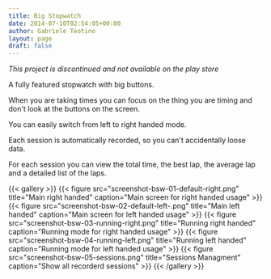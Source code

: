 ```yaml
---
title: Big Stopwatch
date: 2014-07-10T02:54:05+00:00
author: Gabriele Teotino
layout: page
draft: false
---
```


*This project is discontinued and not available on the play store*

A fully featured stopwatch with big buttons.

When you are taking times you can focus on the thing you are timing and don't look at the buttons on the screen.

You can easily switch from left to right handed mode.

Each session is automatically recorded, so you can't accidentally loose data.

For each session you can view the total time, the best lap, the average lap and a detailed list of the laps.

{{< gallery >}}
{{< figure src="screenshot-bsw-01-default-right.png" title="Main right handed" caption="Main screen for right handed usage" >}}
{{< figure src="screenshot-bsw-02-default-left-.png" title="Main left handed" caption="Main screen for left handed usage" >}}
{{< figure src="screenshot-bsw-03-running-right.png" title="Running right handed" caption="Running mode for right handed usage" >}}
{{< figure src="screenshot-bsw-04-running-left.png" title="Running left handed" caption="Running mode for left handed usage" >}}
{{< figure src="screenshot-bsw-05-sessions.png" title="Sessions Managment" caption="Show all recorderd sessions" >}}
{{< /gallery >}}
